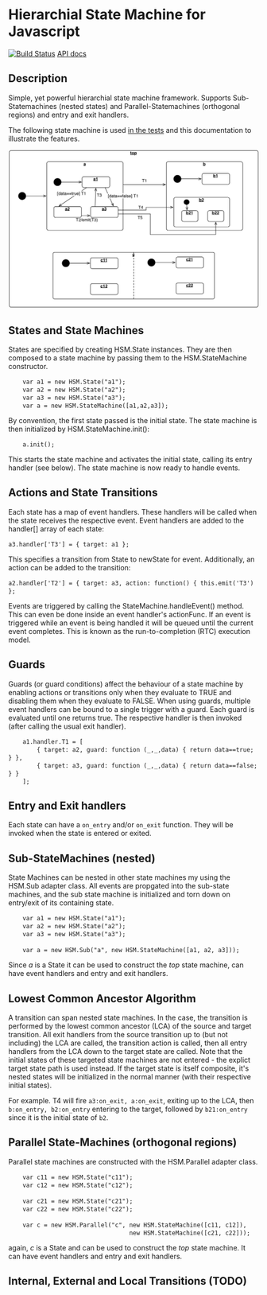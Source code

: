 # Hierarchial State Machine for Javascript

[![Build Status][BS img]][Build Status] [API docs](http://mask.github.io/hsm-js/HSM.html)

## Description

Simple, yet powerful hierarchial state machine framework. Supports Sub-Statemachines (nested states) and Parallel-Statemachines (orthogonal regions) and entry and exit handlers.  

The following state machine is used [in the tests](test/testAdvanced.js) and this documentation to illustrate the features.

![advanced state machine example](doc/advanced.png "advanced state machine example")

## States and State Machines

States are specified by creating HSM.State instances. They are then composed to a state machine by passing them to the HSM.StateMachine constructor.

        var a1 = new HSM.State("a1");
        var a2 = new HSM.State("a2");
        var a3 = new HSM.State("a3");
        var a = new HSM.StateMachine([a1,a2,a3]);

By convention, the first state passed is the initial state. The state machine is then initialized by HSM.StateMachine.init():

        a.init();

This starts the state machine and activates the initial state, calling its entry handler (see below). The state machine is now ready to 
handle events.


## Actions and State Transitions

Each state has a map of event handlers. These handlers will be called when the state receives the respective event.
Event handlers are added to the handler[] array of each state:

    a3.handler['T3'] = { target: a1 };

This specifies a transition from State to newState for event. Additionally, an action can be added to the transition:

    a2.handler['T2'] = { target: a3, action: function() { this.emit('T3') };

Events are triggered by calling the StateMachine.handleEvent() method. This can even be done inside an event handler's actionFunc.  If an event is 
triggered while an event is being handled it will be queued until the current event completes. This is known as the run-to-completion (RTC) execution model.  

## Guards 

Guards (or guard conditions) affect the behaviour of a state machine by enabling actions or transitions only when they evaluate to TRUE and disabling them when they evaluate to FALSE. 
When using guards, multiple event handlers can be bound to a single trigger with a guard. Each guard is evaluated until one returns true. The respective handler is then invoked (after calling
the usual exit handler).

        a1.handler.T1 = [
            { target: a2, guard: function (_,_,data) { return data==true; } },
            { target: a3, guard: function (_,_,data) { return data==false; } }
        ];

## Entry and Exit handlers

Each state can have a `on_entry` and/or `on_exit` function. They will be invoked when the state is entered or exited. 

## Sub-StateMachines (nested)

State Machines can be nested in other state machines my using the HSM.Sub adapter class. All events are propgated into the sub-state machines, 
and the sub state machine is initialized and torn down on entry/exit of its containing state.

        var a1 = new HSM.State("a1");
        var a2 = new HSM.State("a2");
        var a3 = new HSM.State("a3");

        var a = new HSM.Sub("a", new HSM.StateMachine([a1, a2, a3]));

Since _a_ is a State it can be used to construct the _top_ state machine, can have event handlers and entry and exit handlers.

## Lowest Common Ancestor Algorithm

A transition can span nested state machines. In the case, the transition is performed by the lowest common ancestor (LCA) of the
source and target transition. All exit handlers from the source transition up to (but not including) the LCA are called, the transition action is
called, then all entry handlers from the LCA down to the target state are called. Note that the initial states of these targeted state machines are not 
entered - the explict target state path is used instead. If the target state is itself composite, it's nested states will be initialized in
the normal manner (with their respective initial states).

For example. T4 will fire `a3:on_exit, a:on_exit`, exiting up to the LCA, then `b:on_entry, b2:on_entry` entering to the target,
followed by `b21:on_entry` since it is the initial state of `b2`. 

## Parallel State-Machines (orthogonal regions)

Parallel state machines are constructed with the HSM.Parallel adapter class.

        var c11 = new HSM.State("c11");
        var c12 = new HSM.State("c12");
    
        var c21 = new HSM.State("c21");
        var c22 = new HSM.State("c22");
        
        var c = new HSM.Parallel("c", new HSM.StateMachine([c11, c12]), 
                                      new HSM.StateMachine([c21, c22]));

again, _c_ is a State and can be used to construct the _top_ state machine. It can have event handlers and entry and exit handlers.

## Internal, External and Local Transitions (TODO)

[Build Status]: https://travis-ci.org/Mask/hsm-js
[BS img]: https://travis-ci.org/Mask/hsm-js.png

